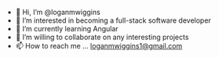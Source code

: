 - 👋 Hi, I’m @loganmwiggins
- 👀 I’m interested in becoming a full-stack software developer
- 🌱 I’m currently learning Angular
- 💞️ I’m willing to collaborate on any interesting projects
- 📫 How to reach me ... loganmwiggins1@gmail.com
